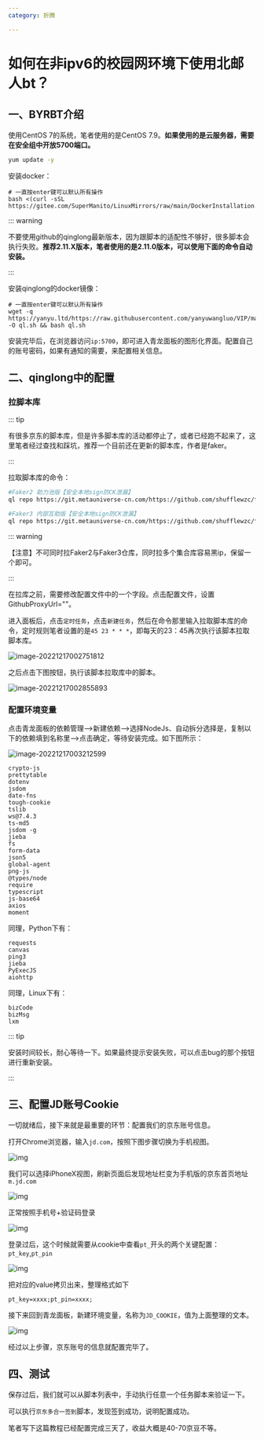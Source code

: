 ```yaml
---
category: 折腾

---
```


# **如何在非ipv6的校园网环境下使用北邮人bt？**

## **一、BYRBT介绍**

使用CentOS 7的系统，笔者使用的是CentOS 7.9。**如果使用的是云服务器，需要在安全组中开放5700端口。**

```bash
yum update -y
```

安装docker：

```shell
# 一直按enter键可以默认所有操作
bash <(curl -sSL https://gitee.com/SuperManito/LinuxMirrors/raw/main/DockerInstallation.sh)
```

::: warning

不要使用github的qinglong最新版本，因为跟脚本的适配性不够好，很多脚本会执行失败。**推荐2.11.X版本，笔者使用的是2.11.0版本，可以使用下面的命令自动安装。**

:::

安装qinglong的docker镜像：

```shell
# 一直按enter键可以默认所有操作
wget -q https://yanyu.ltd/https://raw.githubusercontent.com/yanyuwangluo/VIP/main/Scripts/sh/ql.sh -O ql.sh && bash ql.sh
```

安装完毕后，在浏览器访问`ip:5700`，即可进入青龙面板的图形化界面。配置自己的账号密码，如果有通知的需要，来配置相关信息。

## **二、qinglong中的配置**

### **拉脚本库**

::: tip

有很多京东的脚本库，但是许多脚本库的活动都停止了，或者已经跑不起来了，这里笔者经过查找和踩坑，推荐一个目前还在更新的脚本库，作者是faker。

:::

拉取脚本库的命令：

```bash
#Faker2 助力池版【安全本地sign防CK泄漏】
ql repo https://git.metauniverse-cn.com/https://github.com/shufflewzc/faker2.git "jd_|jx_|gua_|jddj_|jdCookie" "activity|backUp" "^jd[^_]|USER|function|utils|sendNotify|ZooFaker_Necklace.js|JDJRValidator_|sign_graphics_validate|ql|JDSignValidator|magic|depend|h5sts" "main"

#Faker3 内部互助版【安全本地sign防CK泄漏】
ql repo https://git.metauniverse-cn.com/https://github.com/shufflewzc/faker3.git "jd_|jx_|gua_|jddj_|jdCookie" "activity|backUp" "^jd[^_]|USER|function|utils|sendNotify|ZooFaker_Necklace.js|JDJRValidator_|sign_graphics_validate|ql|JDSignValidator|magic|depend|h5sts" "main"
```

::: warning

【注意】不可同时拉Faker2与Faker3仓库，同时拉多个集合库容易黑ip，保留一个即可。

:::

在拉库之前，需要修改配置文件中的一个字段。点击配置文件，设置GithubProxyUrl=""。

进入面板后，点击`定时任务`，点击`新建任务`，然后在命令那里输入拉取脚本库的命令，定时规则笔者设置的是`45 23 * * *`，即每天的23：45再次执行该脚本拉取脚本库。

![image-20221217002751812](https://personal-site-pictures.oss-cn-beijing.aliyuncs.com/img/image-20221217002751812.png)

之后点击下图按钮，执行该脚本拉取库中的脚本。

![image-20221217002855893](https://personal-site-pictures.oss-cn-beijing.aliyuncs.com/img/image-20221217002855893.png)

### **配置环境变量**

点击青龙面板的依赖管理——>新建依赖——>选择NodeJs、自动拆分选择是，复制以下的依赖填到名称里——>点击确定，等待安装完成。如下图所示：

![image-20221217003212599](https://personal-site-pictures.oss-cn-beijing.aliyuncs.com/img/image-20221217003212599.png)

```
crypto-js
prettytable
dotenv
jsdom
date-fns
tough-cookie
tslib
ws@7.4.3
ts-md5
jsdom -g
jieba
fs
form-data
json5
global-agent
png-js
@types/node
require
typescript
js-base64
axios
moment
```

同理，Python下有：

```
requests
canvas
ping3
jieba
PyExecJS
aiohttp
```

同理，Linux下有：

```
bizCode
bizMsg
lxm
```

::: tip

安装时间较长，耐心等待一下。如果最终提示安装失败，可以点击bug的那个按钮进行重新安装。

:::

## **三、配置JD账号Cookie**

一切就绪后，接下来就是最重要的环节：配置我们的京东账号信息。

打开Chrome浏览器，输入`jd.com`，按照下图步骤切换为手机视图。

![img](https://pic4.zhimg.com/80/v2-218c5d33ae742e0448a78e907233e973_720w.webp)

我们可以选择iPhoneX视图，刷新页面后发现地址栏变为手机版的京东首页地址`m.jd.com`

![img](https://personal-site-pictures.oss-cn-beijing.aliyuncs.com/img/v2-5bec51cd4a9b4964788479c2a75d28f4_720w.webp)

正常按照手机号+验证码登录

![img](https://personal-site-pictures.oss-cn-beijing.aliyuncs.com/img/v2-5925b549502d4ff5af2eae4d496cfe47_720w.webp)

登录过后，这个时候就需要从cookie中查看`pt_`开头的两个关键配置：`pt_key`,`pt_pin`

![img](https://personal-site-pictures.oss-cn-beijing.aliyuncs.com/img/v2-6dc96dc7a8b2a0dea6fdc2baa96bbaae_720w.webp)

把对应的value拷贝出来，整理格式如下

```text
pt_key=xxxx;pt_pin=xxxx;
```

接下来回到青龙面板，新建环境变量，名称为`JD_COOKIE`，值为上面整理的文本。

![img](https://personal-site-pictures.oss-cn-beijing.aliyuncs.com/img/v2-37d79a6fd07980a90ec09dfca35d243a_720w.webp)

经过以上步骤，京东账号的信息就配置完毕了。

## **四、测试**

保存过后，我们就可以从脚本列表中，手动执行任意一个任务脚本来验证一下。

可以执行`京东多合一签到`脚本，发现签到成功，说明配置成功。

笔者写下这篇教程已经配置完成三天了，收益大概是40-70京豆不等。